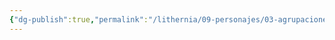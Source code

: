 ```yaml
---
{"dg-publish":true,"permalink":"/lithernia/09-personajes/03-agrupaciones/casa-volantis/kaelen-volantis/","tags":["[lithernia","personajes","Casa Noble","elfo","explorador","Eldrador"]}
---
```


